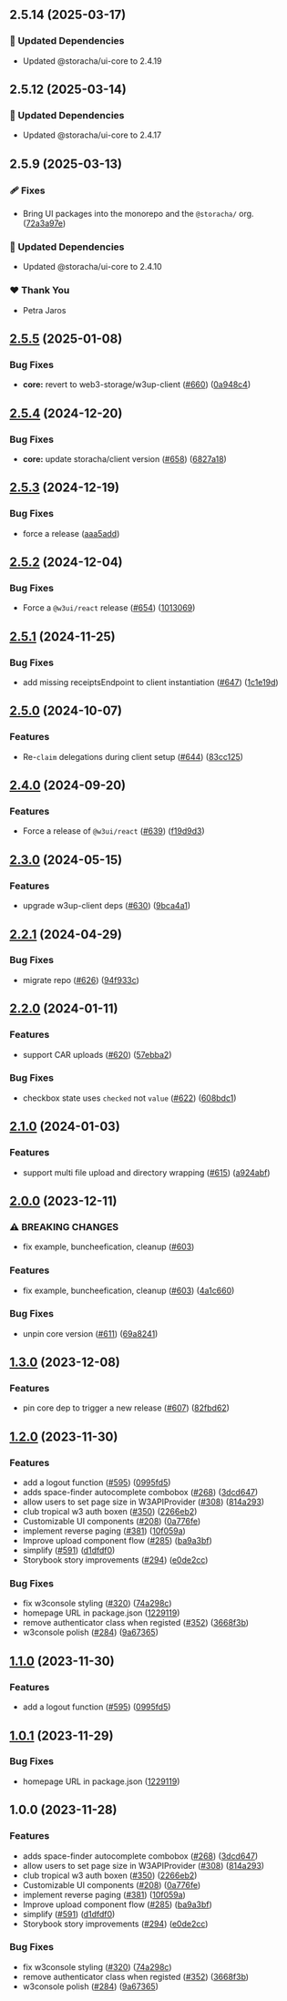 ## 2.5.14 (2025-03-17)

### 🧱 Updated Dependencies

- Updated @storacha/ui-core to 2.4.19

## 2.5.12 (2025-03-14)

### 🧱 Updated Dependencies

- Updated @storacha/ui-core to 2.4.17

## 2.5.9 (2025-03-13)

### 🩹 Fixes

- Bring UI packages into the monorepo and the `@storacha/` org. ([72a3a97e](https://github.com/storacha/upload-service/commit/72a3a97e))

### 🧱 Updated Dependencies

- Updated @storacha/ui-core to 2.4.10

### ❤️ Thank You

- Petra Jaros

## [2.5.5](https://github.com/storacha/w3ui/compare/react-v2.5.4...react-v2.5.5) (2025-01-08)


### Bug Fixes

* **core:** revert to web3-storage/w3up-client ([#660](https://github.com/storacha/w3ui/issues/660)) ([0a948c4](https://github.com/storacha/w3ui/commit/0a948c4f58af06ffeea1506690a8090df338ba7b))

## [2.5.4](https://github.com/storacha/w3ui/compare/react-v2.5.3...react-v2.5.4) (2024-12-20)


### Bug Fixes

* **core:** update storacha/client version ([#658](https://github.com/storacha/w3ui/issues/658)) ([6827a18](https://github.com/storacha/w3ui/commit/6827a1872a12686bcf1d582f95585e3a9313e5a9))

## [2.5.3](https://github.com/storacha/w3ui/compare/react-v2.5.2...react-v2.5.3) (2024-12-19)


### Bug Fixes

* force a release ([aaa5add](https://github.com/storacha/w3ui/commit/aaa5add4e1bf3782d967252712413be0db8a6e15))

## [2.5.2](https://github.com/storacha/w3ui/compare/react-v2.5.1...react-v2.5.2) (2024-12-04)


### Bug Fixes

* Force a `@w3ui/react` release ([#654](https://github.com/storacha/w3ui/issues/654)) ([1013069](https://github.com/storacha/w3ui/commit/101306961201466d1d49718074d6f7b0271b29df))

## [2.5.1](https://github.com/storacha/w3ui/compare/react-v2.5.0...react-v2.5.1) (2024-11-25)


### Bug Fixes

* add missing receiptsEndpoint to client instantiation ([#647](https://github.com/storacha/w3ui/issues/647)) ([1c1e19d](https://github.com/storacha/w3ui/commit/1c1e19dd5613cde6b102eb83997911324f854d1f))

## [2.5.0](https://github.com/storacha/w3ui/compare/react-v2.4.0...react-v2.5.0) (2024-10-07)


### Features

* Re-`claim` delegations during client setup ([#644](https://github.com/storacha/w3ui/issues/644)) ([83cc125](https://github.com/storacha/w3ui/commit/83cc125ca562f34c1bbcbd9fc986667fe0547b92))

## [2.4.0](https://github.com/storacha/w3ui/compare/react-v2.3.0...react-v2.4.0) (2024-09-20)


### Features

* Force a release of `@w3ui/react` ([#639](https://github.com/storacha/w3ui/issues/639)) ([f19d9d3](https://github.com/storacha/w3ui/commit/f19d9d361b3f23e8f95dbba51bb8a7077d1a632b))

## [2.3.0](https://github.com/w3s-project/w3ui/compare/react-v2.2.1...react-v2.3.0) (2024-05-15)


### Features

* upgrade w3up-client deps ([#630](https://github.com/w3s-project/w3ui/issues/630)) ([9bca4a1](https://github.com/w3s-project/w3ui/commit/9bca4a1c4d5d4d24cc8cbd4741a05fb8bc5422f2))

## [2.2.1](https://github.com/w3s-project/w3ui/compare/react-v2.2.0...react-v2.2.1) (2024-04-29)


### Bug Fixes

* migrate repo ([#626](https://github.com/w3s-project/w3ui/issues/626)) ([94f933c](https://github.com/w3s-project/w3ui/commit/94f933c4e07bb0307103d9e2f8bc9e3ae7fbba00))

## [2.2.0](https://github.com/web3-storage/w3ui/compare/react-v2.1.0...react-v2.2.0) (2024-01-11)


### Features

* support CAR uploads ([#620](https://github.com/web3-storage/w3ui/issues/620)) ([57ebba2](https://github.com/web3-storage/w3ui/commit/57ebba2ef1013d06f329c6f0e714b1b5c2b9bf15))


### Bug Fixes

* checkbox state uses `checked` not `value` ([#622](https://github.com/web3-storage/w3ui/issues/622)) ([608bdc1](https://github.com/web3-storage/w3ui/commit/608bdc1fc299b2e369c6ef77ab2ac6526eae0a7b))

## [2.1.0](https://github.com/web3-storage/w3ui/compare/react-v2.0.0...react-v2.1.0) (2024-01-03)


### Features

* support multi file upload and directory wrapping ([#615](https://github.com/web3-storage/w3ui/issues/615)) ([a924abf](https://github.com/web3-storage/w3ui/commit/a924abf4c18a3845dd6bcb0514802f513efbd247))

## [2.0.0](https://github.com/web3-storage/w3ui/compare/react-v1.3.0...react-v2.0.0) (2023-12-11)


### ⚠ BREAKING CHANGES

* fix example, buncheefication, cleanup ([#603](https://github.com/web3-storage/w3ui/issues/603))

### Features

* fix example, buncheefication, cleanup ([#603](https://github.com/web3-storage/w3ui/issues/603)) ([4a1c660](https://github.com/web3-storage/w3ui/commit/4a1c6602041c5b9053378655dbc8382519184221))


### Bug Fixes

* unpin core version ([#611](https://github.com/web3-storage/w3ui/issues/611)) ([69a8241](https://github.com/web3-storage/w3ui/commit/69a824156afc8589646e69ddd8a38047146538b2))

## [1.3.0](https://github.com/web3-storage/w3ui/compare/react-v1.2.0...react-v1.3.0) (2023-12-08)


### Features

* pin core dep to trigger a new release ([#607](https://github.com/web3-storage/w3ui/issues/607)) ([82fbd62](https://github.com/web3-storage/w3ui/commit/82fbd62aa63022b0f0a1d6d9df6a20dddc7146b5))

## [1.2.0](https://github.com/web3-storage/w3ui/compare/react-v1.1.1...react-v1.2.0) (2023-11-30)


### Features

* add a logout function  ([#595](https://github.com/web3-storage/w3ui/issues/595)) ([0995fd5](https://github.com/web3-storage/w3ui/commit/0995fd525a3be7f5224af845dbd7ffcb76450c63))
* adds space-finder autocomplete combobox ([#268](https://github.com/web3-storage/w3ui/issues/268)) ([3dcd647](https://github.com/web3-storage/w3ui/commit/3dcd647d3c05c6b403a439af58688885073631b8))
* allow users to set page size in W3APIProvider ([#308](https://github.com/web3-storage/w3ui/issues/308)) ([814a293](https://github.com/web3-storage/w3ui/commit/814a2936e651c32f8f759bcd04c5d21d3b040de3))
* club tropical w3 auth boxen ([#350](https://github.com/web3-storage/w3ui/issues/350)) ([2266eb2](https://github.com/web3-storage/w3ui/commit/2266eb26d500058fa10cb67084ff4168dd230873))
* Customizable UI components ([#208](https://github.com/web3-storage/w3ui/issues/208)) ([0a776fe](https://github.com/web3-storage/w3ui/commit/0a776fe55d32de8433477020de9c5c44d249abde))
* implement reverse paging ([#381](https://github.com/web3-storage/w3ui/issues/381)) ([10f059a](https://github.com/web3-storage/w3ui/commit/10f059af4dbf5cb6303d82c1133defe8f74aa914))
* Improve upload component flow ([#285](https://github.com/web3-storage/w3ui/issues/285)) ([ba9a3bf](https://github.com/web3-storage/w3ui/commit/ba9a3bfcb8a98cbddb421263b7d8a145964d7b48))
* simplify ([#591](https://github.com/web3-storage/w3ui/issues/591)) ([d1dfdf0](https://github.com/web3-storage/w3ui/commit/d1dfdf0bc015e8204db216278990d9c260fc7132))
* Storybook story improvements ([#294](https://github.com/web3-storage/w3ui/issues/294)) ([e0de2cc](https://github.com/web3-storage/w3ui/commit/e0de2cc57525418663be6b6a33c01be9ea3ca7f5))


### Bug Fixes

* fix w3console styling ([#320](https://github.com/web3-storage/w3ui/issues/320)) ([74a298c](https://github.com/web3-storage/w3ui/commit/74a298cb3c0a09e005ca1394e46604f7ee6ad2fb))
* homepage URL in package.json ([1229119](https://github.com/web3-storage/w3ui/commit/122911934e4be0114e7f71a50350ec9443d423e1))
* remove authenticator class when registed ([#352](https://github.com/web3-storage/w3ui/issues/352)) ([3668f3b](https://github.com/web3-storage/w3ui/commit/3668f3b739a0fab88934f28836eb45f549c2b6e5))
* w3console polish ([#284](https://github.com/web3-storage/w3ui/issues/284)) ([9a67365](https://github.com/web3-storage/w3ui/commit/9a67365906b139e21f335c2ad9c77b4551aeff31))

## [1.1.0](https://github.com/web3-storage/w3ui/compare/react-v1.0.1...react-v1.1.0) (2023-11-30)


### Features

* add a logout function  ([#595](https://github.com/web3-storage/w3ui/issues/595)) ([0995fd5](https://github.com/web3-storage/w3ui/commit/0995fd525a3be7f5224af845dbd7ffcb76450c63))

## [1.0.1](https://github.com/web3-storage/w3ui/compare/react-v1.0.0...react-v1.0.1) (2023-11-29)


### Bug Fixes

* homepage URL in package.json ([1229119](https://github.com/web3-storage/w3ui/commit/122911934e4be0114e7f71a50350ec9443d423e1))

## 1.0.0 (2023-11-28)


### Features

* adds space-finder autocomplete combobox ([#268](https://github.com/web3-storage/w3ui/issues/268)) ([3dcd647](https://github.com/web3-storage/w3ui/commit/3dcd647d3c05c6b403a439af58688885073631b8))
* allow users to set page size in W3APIProvider ([#308](https://github.com/web3-storage/w3ui/issues/308)) ([814a293](https://github.com/web3-storage/w3ui/commit/814a2936e651c32f8f759bcd04c5d21d3b040de3))
* club tropical w3 auth boxen ([#350](https://github.com/web3-storage/w3ui/issues/350)) ([2266eb2](https://github.com/web3-storage/w3ui/commit/2266eb26d500058fa10cb67084ff4168dd230873))
* Customizable UI components ([#208](https://github.com/web3-storage/w3ui/issues/208)) ([0a776fe](https://github.com/web3-storage/w3ui/commit/0a776fe55d32de8433477020de9c5c44d249abde))
* implement reverse paging ([#381](https://github.com/web3-storage/w3ui/issues/381)) ([10f059a](https://github.com/web3-storage/w3ui/commit/10f059af4dbf5cb6303d82c1133defe8f74aa914))
* Improve upload component flow ([#285](https://github.com/web3-storage/w3ui/issues/285)) ([ba9a3bf](https://github.com/web3-storage/w3ui/commit/ba9a3bfcb8a98cbddb421263b7d8a145964d7b48))
* simplify ([#591](https://github.com/web3-storage/w3ui/issues/591)) ([d1dfdf0](https://github.com/web3-storage/w3ui/commit/d1dfdf0bc015e8204db216278990d9c260fc7132))
* Storybook story improvements ([#294](https://github.com/web3-storage/w3ui/issues/294)) ([e0de2cc](https://github.com/web3-storage/w3ui/commit/e0de2cc57525418663be6b6a33c01be9ea3ca7f5))


### Bug Fixes

* fix w3console styling ([#320](https://github.com/web3-storage/w3ui/issues/320)) ([74a298c](https://github.com/web3-storage/w3ui/commit/74a298cb3c0a09e005ca1394e46604f7ee6ad2fb))
* remove authenticator class when registed ([#352](https://github.com/web3-storage/w3ui/issues/352)) ([3668f3b](https://github.com/web3-storage/w3ui/commit/3668f3b739a0fab88934f28836eb45f549c2b6e5))
* w3console polish ([#284](https://github.com/web3-storage/w3ui/issues/284)) ([9a67365](https://github.com/web3-storage/w3ui/commit/9a67365906b139e21f335c2ad9c77b4551aeff31))
